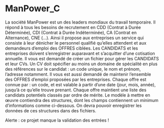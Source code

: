 # ManPower_C

La société ManPower est un des leaders mondiaux du travail temporaire. Il répond à tous les besoins de
recrutement en CDD (Contrat à Durée Déterminée), CDI (Contrat à Durée Indéterminée), CA (Contrat
en Alternance), CNE (…). Ainsi il propose aux entreprises un service qui consiste à leur dénicher le
personnel qualifié qu’elles attendent et aux demandeurs d’emploi des OFFRES ciblées.
Les CANDIDATS et les entreprises doivent s’enregistrer auparavant et s’acquitter d’une cotisation
annuelle. Il vous est demandé de créer un fichier pour gérer les CANDIDATS et leur CVs. Un CV doit
spécifier au moins un domaine de spécialité en plus des références sur le candidat : un code unique, le
nom et prénom, l’adresse notamment. Il vous est aussi demandé de maintenir l’ensemble des OFFRES
d’emploi proposées par les entreprises. Chaque offre est connue par : un code, et est valable à partir
d’une date (jour, mois, année), jusqu’à ce qu’elle trouve prenant. Chaque offre maintient une liste des
candidats potentiels classés par ordre de mérite.
Le modèle à mettre en œuvre contiendra des structures, dont les champs contiennent un minimum
d’informations comme ci-dessous. On devra pouvoir enregistrer les données de ces structures dans
des fichiers.

Alerte : ce projet manque la validation des entrées !
